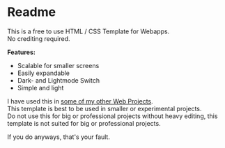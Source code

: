 # Readme

This is a free to use HTML / CSS Template for Webapps.<br>No crediting required.

**Features:**
* Scalable for smaller screens
* Easily expandable
* Dark- and Lightmode Switch
* Simple and light

I have used this in [some of my other Web Projects](https://github.com/Tomentos).<br>This template is best to be used in smaller or experimental projects.<br>Do not use this for big or professional projects without heavy editing, this template is not suited for big or professional projects.

If you do anyways, that's your fault.